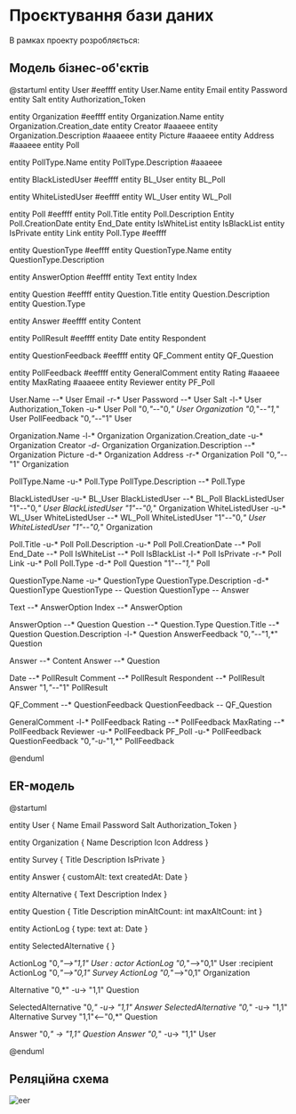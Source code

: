 # Проєктування бази даних

В рамках проекту розробляється: 
## Модель бізнес-об'єктів 

@startuml
entity User #eeffff
entity User.Name 
entity Email
entity Password
entity Salt
entity Authorization_Token

entity Organization #eeffff
entity Organization.Name
entity Organization.Creation_date
entity Creator #aaaeee
entity Organization.Description #aaaeee
entity Picture #aaaeee 
entity Address #aaaeee
entity Poll

entity PollType.Name
entity PollType.Description #aaaeee

entity BlackListedUser #eeffff
entity BL_User
entity BL_Poll 

entity WhiteListedUser #eeffff
entity WL_User
entity WL_Poll 

entity Poll #eeffff
entity Poll.Title
entity Poll.Description
Entity Poll.CreationDate
entity End_Date
entity IsWhiteList
entity IsBlackList
entity IsPrivate
entity Link
entity Poll.Type #eeffff


entity QuestionType #eeffff
entity QuestionType.Name
entity QuestionType.Description

entity AnswerOption #eeffff
entity Text
entity Index

entity Question #eeffff
entity Question.Title
entity Question.Description
entity Question.Type


entity Answer #eeffff
entity Content

entity PollResult #eeffff
entity Date
entity Respondent


entity QuestionFeedback #eeffff
entity QF_Comment
entity QF_Question

entity PollFeedback #eeffff
entity GeneralComment
entity Rating #aaaeee
entity MaxRating #aaaeee
entity Reviewer
entity PF_Poll



User.Name --* User
Email -r-* User
Password --* User
Salt -l-* User
Authorization_Token -u-* User
Poll "0,*"--*"0,*" User
Organization "0,*"--*"1,*" User
PollFeedback "0,*"--*"1" User

Organization.Name -l-* Organization
Organization.Creation_date -u-* Organization
Creator *-d-* Organization
Organization.Description --* Organization
Picture -d-* Organization
Address -r-* Organization
Poll "0,*"--*"1" Organization

PollType.Name -u-* Poll.Type
PollType.Description --* Poll.Type

BlackListedUser -u-* BL_User
BlackListedUser --* BL_Poll
BlackListedUser "1"--"0,*" User
BlackListedUser "1"--"0,*" Organization
WhiteListedUser -u-* WL_User
WhiteListedUser --* WL_Poll
WhiteListedUser "1"--"0,*" User
WhiteListedUser "1"--"0,*" Organization

Poll.Title -u-* Poll
Poll.Description -u-* Poll
Poll.CreationDate --* Poll
End_Date --* Poll
IsWhiteList --* Poll
IsBlackList -l-* Poll
IsPrivate -r-* Poll
Link -u-* Poll
Poll.Type -d-* Poll
Question "1"--*"1,*" Poll

QuestionType.Name -u-* QuestionType 
QuestionType.Description -d-* QuestionType
QuestionType -- Question
QuestionType -- Answer

Text --* AnswerOption
Index --* AnswerOption

AnswerOption --* Question
Question --* Question.Type
Question.Title --* Question
Question.Description -l-* Question
AnswerFeedback "0,*"--*"1,*" Question

Answer --* Content
Answer --* Question

Date --* PollResult
Comment --* PollResult
Respondent --* PollResult
Answer "1,*"--*"1" PollResult

QF_Comment --* QuestionFeedback
QuestionFeedback *--* QF_Question

GeneralComment -l-* PollFeedback
Rating --* PollFeedback
MaxRating --* PollFeedback
Reviewer -u-* PollFeedback
PF_Poll -u-* PollFeedback
QuestionFeedback "0,*"-u-*"1,*" PollFeedback

@enduml

## ER-модель

@startuml

entity User {
    Name 
    Email
    Password
    Salt
    Authorization_Token
}

entity Organization {
    Name
    Description
    Icon 
    Address
}


entity Survey {
    Title
    Description
    IsPrivate
}

entity Answer {
    customAlt: text
    createdAt: Date
}

entity Alternative {
 Text
 Description
 Index
}

entity Question {
    Title
    Description
    minAltCount: int
    maxAltCount: int
}

entity ActionLog {
    type: text 
    at: Date
}

entity SelectedAlternative {
}

ActionLog "0,*"-->"1,1" User : actor
ActionLog "0,*"-->"0,1" User :recipient
ActionLog "0,*"-->"0,1" Survey
ActionLog "0,*"-->"0,1" Organization


Alternative "0,*" -u-> "1,1" Question

SelectedAlternative "0,*" -u-> "1,1" Answer
SelectedAlternative "0,*" -u-> "1,1" Alternative
Survey "1,1"<--"0,*" Question

Answer "0,*" -> "1,1" Question
Answer "0,*" -u-> "1,1" User

@enduml
  
## Реляційна схема

![eer](https://user-images.githubusercontent.com/31734600/144898655-802598be-ae4f-47d1-8a1e-8f0684b164e2.png)
